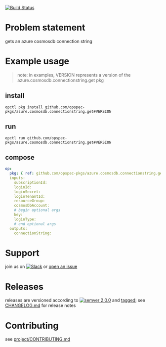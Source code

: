 [![Build Status](https://travis-ci.org/opspec-pkgs/azure.cosmosdb.connectionstring.get.svg?branch=master)](https://travis-ci.org/opspec-pkgs/azure.cosmosdb.connectionstring.get)

# Problem statement

gets an azure cosmosdb connection string

# Example usage

> note: in examples, VERSION represents a version of the
> azure.cosmosdb.connectionstring.get pkg

## install

```shell
opctl pkg install github.com/opspec-pkgs/azure.cosmosdb.connectionstring.get#VERSION
```

## run

```
opctl run github.com/opspec-pkgs/azure.cosmosdb.connectionstring.get#VERSION
```

## compose

```yaml
op:
  pkg: { ref: github.com/opspec-pkgs/azure.cosmosdb.connectionstring.get#VERSION }
  inputs:
    subscriptionId:
    loginId:
    loginSecret:
    loginTenantId:
    resourceGroup:
    cosmosDbAccount:
    # begin optional args
    key:
    loginType:
    # end optional args
  outputs:
    connectionString:
```

# Support

join us on
[![Slack](https://opspec-slackin.herokuapp.com/badge.svg)](https://opspec-slackin.herokuapp.com/)
or
[open an issue](https://github.com/opspec-pkgs/azure.cosmosdb.connectionstring.get/issues)

# Releases

releases are versioned according to
[![semver 2.0.0](https://img.shields.io/badge/semver-2.0.0-brightgreen.svg)](http://semver.org/spec/v2.0.0.html)
and [tagged](https://git-scm.com/book/en/v2/Git-Basics-Tagging); see
[CHANGELOG.md](CHANGELOG.md) for release notes

# Contributing

see
[project/CONTRIBUTING.md](https://github.com/opspec-pkgs/project/blob/master/CONTRIBUTING.md)
